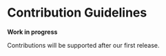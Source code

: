 # Contribution Guidelines

**Work in progress**

Contributions will be supported after our first release. 
